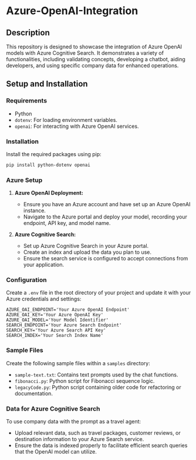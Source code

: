
# Azure-OpenAI-Integration

## Description
This repository is designed to showcase the integration of Azure OpenAI models with Azure Cognitive Search. It demonstrates a variety of functionalities, including validating concepts, developing a chatbot, aiding developers, and using specific company data for enhanced operations.

## Setup and Installation

### Requirements
- Python
- `dotenv`: For loading environment variables.
- `openai`: For interacting with Azure OpenAI services.

### Installation

Install the required packages using pip:

```bash
pip install python-dotenv openai
```

### Azure Setup
1. **Azure OpenAI Deployment:**
   - Ensure you have an Azure account and have set up an Azure OpenAI instance.
   - Navigate to the Azure portal and deploy your model, recording your endpoint, API key, and model name.

2. **Azure Cognitive Search:**
   - Set up Azure Cognitive Search in your Azure portal.
   - Create an index and upload the data you plan to use.
   - Ensure the search service is configured to accept connections from your application.

### Configuration
Create a `.env` file in the root directory of your project and update it with your Azure credentials and settings:

```plaintext
AZURE_OAI_ENDPOINT='Your Azure OpenAI Endpoint'
AZURE_OAI_KEY='Your Azure OpenAI Key'
AZURE_OAI_MODEL='Your Model Identifier'
SEARCH_ENDPOINT='Your Azure Search Endpoint'
SEARCH_KEY='Your Azure Search API Key'
SEARCH_INDEX='Your Search Index Name'
```

### Sample Files
Create the following sample files within a `samples` directory:

- `sample-text.txt`: Contains text prompts used by the chat functions.
- `fibonacci.py`: Python script for Fibonacci sequence logic.
- `legacyCode.py`: Python script containing older code for refactoring or documentation.

### Data for Azure Cognitive Search
To use company data with the prompt as a travel agent:
- Upload relevant data, such as travel packages, customer reviews, or destination information to your Azure Search service.
- Ensure the data is indexed properly to facilitate efficient search queries that the OpenAI model can utilize.
